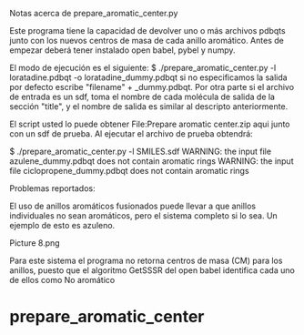 Notas acerca de prepare_aromatic_center.py

Este programa tiene la capacidad de devolver uno o más archivos pdbqts junto con los nuevos centros de masa de cada anillo aromático. Antes de empezar deberá tener instalado open babel, pybel y numpy.

El modo de ejecución es el siguiente:
 $ ./prepare_aromatic_center.py -l loratadine.pdbqt -o loratadine_dummy.pdbqt
si no especificamos la salida por defecto escribe "filename" + _dummy.pdbqt. Por otra parte si el archivo de entrada es un sdf, toma el nombre de cada molécula de salida de la sección "title", y el nombre de salida es similar al descripto anteriormente.

El script usted lo puede obtener File:Prepare aromatic center.zip aqui junto con un sdf de prueba. Al ejecutar el archivo de prueba obtendrá:

 $ ./prepare_aromatic_center.py -l SMILES.sdf 
 WARNING: the input file  azulene_dummy.pdbqt  does not contain aromatic rings
 WARNING: the input file  ciclopropene_dummy.pdbqt  does not contain aromatic rings

Problemas reportados:

El uso de anillos aromáticos fusionados puede llevar a que anillos individuales no sean aromáticos, pero el sistema completo si lo sea. Un ejemplo de esto es azuleno.

Picture 8.png

Para este sistema el programa no retorna centros de masa (CM) para los anillos, puesto que el algoritmo GetSSSR del open babel identifica cada uno de ellos como No aromático
# prepare_aromatic_center
